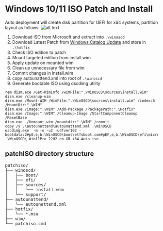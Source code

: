 # Windows 10/11 ISO Patch and Install

Auto deployment will create disk partition for UEFI for x64 systems, partition layout as follows:
![alt text](https://learn.microsoft.com/en-us/windows-hardware/manufacture/desktop/images/dep-win10-partitions-uefi.png?view=windows-11 "UEFI Partition Layout")


1. Download ISO from Microsoft and extract into `.\winoscd`
2. Download Latest Patch from [Windows Catalog Update](https://www.catalog.update.microsoft.com/) and store in `.\hotfix`
3. Check ISO edition to patch 
4. Mount targeted edition from install.wim 
5. Apply update on mounted wim
6. Clean up unnecessary file from wim
7. Commit changes in install.wim
8. copy autounattend.xml into root of `.\winoscd`
9. Generate bootable ISO using oscdimg utility

```
rem dism.exe /Get-WimInfo /wimFile:".\WinOSCD\sources\install.wim"
dism.exe /cleanup-wim
dism.exe /Mount-WIM /WimFile:".\WinOSCD\sources\install.wim" /index:6 /MountDir:".\WIM"
dism.exe /image:".\WIM" /Add-Package /PackagePath:".\Hotfix"
dism.exe /Image:".\WIM" /Cleanup-Image /StartComponentCleanup /ResetBase
dism.exe  /Unmount-wim /mountdir:".\WIM" /commit
copy /y .\autounattend\autounattend.xml .\WinOSCD
oscdimg.exe  -m -o -u2 -udfver102 -bootdata:2#p0,e,b.\WinOSCD\boot\etfsboot.com#pEF,e,b.\WinOSCD\efi\microsoft\boot\Efisys.bin .\WinOSCD\ Win11Pro_22H2_en-GB_x64-Auto.iso
```

## patchISO directory structure
<pre>
patchiso/
├── winoscd/
│   ├── boot/
│   ├── efi/
│   ├── sources/
│   │   └── install.wim
│   └── support/
├── autounattend/
│   └── autounattend.xml
├── hotfix/
│   └── *.msu
├── wim/
└── patchiso.cmd
</pre>
